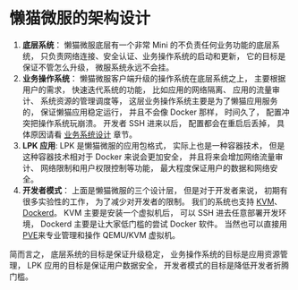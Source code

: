 # 懒猫微服的架构设计

1. **底层系统**： 懒猫微服底层有一个非常 Mini 的不负责任何业务功能的底层系统， 只负责网络连接、安全认证、业务操作系统的启动和更新， 它的目标是保证不管怎么升级， 微服系统永远不会挂。
2. **业务操作系统**： 懒猫微服客户端升级的操作系统在底层系统之上， 主要根据用户的需求， 快速迭代系统的功能， 比如应用的网络隔离、 应用的流量审计、 系统资源的管理调度等， 这层业务操作系统主要是为了懒猫应用服务的， 保证懒猫应用稳定运行， 并且不会像 Docker 那样， 时间久了， 配置冲突把操作系统玩崩溃。 开发者 SSH 进来以后， 配置都会在重启后丢掉， 具体原因请看 [业务系统设计](https://developer.lazycat.cloud/faq-dev.html#readonly_lzcos) 章节。
3. **LPK 应用**: LPK 是懒猫微服的应用包格式， 实际上也是一种容器技术， 但是这种容器技术相对于 Docker 来说会更加安全， 并且将来会增加网络流量审计、 网络限制和用户权限控制等功能， 最大程度保证用户的数据和网络安全。
4. **开发者模式**： 上面是懒猫微服的三个设计层， 但是对于开发者来说， 初期有很多实验性的工作， 为了减少对开发者的限制。 我们的系统也支持 [KVM](https://developer.lazycat.cloud/kvm.html)、 [Dockerd](https://developer.lazycat.cloud/dockerd-support.html)。 KVM 主要是安装一个虚拟机后， 可以 SSH 进去任意部署开发环境， Dockerd 主要是让大家低门槛的尝试 Docker 软件。 当然也可以直接用 [PVE](https://appstore.lazycat.cloud/#/shop/detail/in.zhaoj.webvirtcloud)来专业管理和操作 QEMU/KVM 虚拟机。

简而言之， 底层系统的目标是保证升级稳定， 业务操作系统的目标是应用资源管理， LPK 应用的目标是保证用户数据安全， 开发者模式的目标是降低开发者折腾门槛。